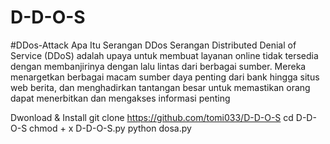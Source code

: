 # D-D-O-S
#DDos-Attack
Apa Itu Serangan DDos
Serangan Distributed Denial of Service (DDoS) adalah upaya untuk membuat layanan online tidak tersedia
dengan membanjirinya dengan lalu lintas dari berbagai sumber. Mereka menargetkan berbagai macam sumber daya penting dari bank hingga situs web berita, dan menghadirkan tantangan besar untuk memastikan orang dapat menerbitkan dan mengakses informasi penting

Dwonload & Install
git clone https://github.com/tomi033/D-D-O-S
cd D-D-O-S
chmod + x D-D-O-S.py
python dosa.py
